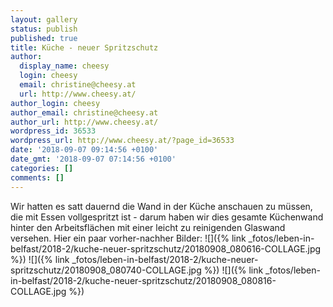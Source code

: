 ```yaml
---
layout: gallery
status: publish
published: true
title: Küche - neuer Spritzschutz
author:
  display_name: cheesy
  login: cheesy
  email: christine@cheesy.at
  url: http://www.cheesy.at/
author_login: cheesy
author_email: christine@cheesy.at
author_url: http://www.cheesy.at/
wordpress_id: 36533
wordpress_url: http://www.cheesy.at/?page_id=36533
date: '2018-09-07 09:14:56 +0100'
date_gmt: '2018-09-07 07:14:56 +0100'
categories: []
comments: []
---
```

Wir hatten es satt dauernd die Wand in der Küche anschauen zu müssen, die mit Essen vollgespritzt ist - darum haben wir dies gesamte Küchenwand hinter den Arbeitsflächen mit einer leicht zu reinigenden Glaswand versehen.
Hier ein paar vorher-nachher Bilder:
![]({% link _fotos/leben-in-belfast/2018-2/kuche-neuer-spritzschutz/20180908_080616-COLLAGE.jpg %})
![]({% link _fotos/leben-in-belfast/2018-2/kuche-neuer-spritzschutz/20180908_080740-COLLAGE.jpg %})
![]({% link _fotos/leben-in-belfast/2018-2/kuche-neuer-spritzschutz/20180908_080816-COLLAGE.jpg %})
